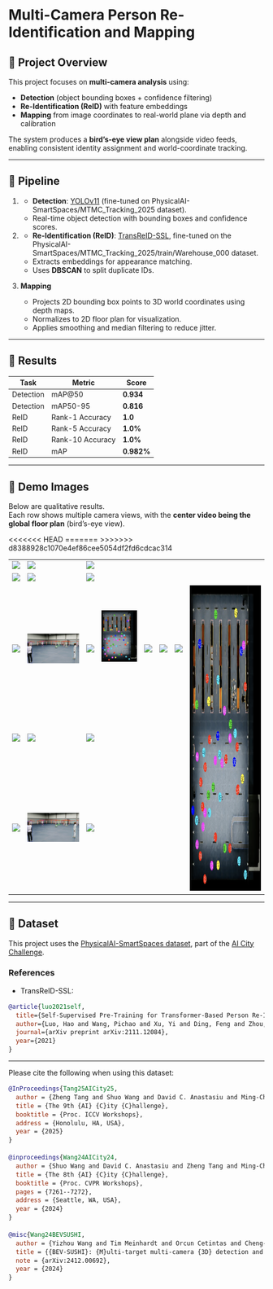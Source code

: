 # Multi-Camera Person Re-Identification and Mapping

## 🔹 Project Overview
This project focuses on **multi-camera analysis** using:
- **Detection** (object bounding boxes + confidence filtering)  
- **Re-Identification (ReID)** with feature embeddings  
- **Mapping** from image coordinates to real-world plane via depth and calibration  

The system produces a **bird’s-eye view plan** alongside video feeds, enabling consistent identity assignment and world-coordinate tracking.

---

## 🔹 Pipeline

1. - **Detection**: [YOLOv11](https://github.com/ultralytics/ultralytics) (fine-tuned on PhysicalAI-SmartSpaces/MTMC_Tracking_2025 dataset).
   - Real-time object detection with bounding boxes and confidence scores.  

2. - **Re-Identification (ReID)**: [TransReID-SSL](https://github.com/damo-cv/TransReID-SSL), fine-tuned on the PhysicalAI-SmartSpaces/MTMC_Tracking_2025/train/Warehouse_000 dataset.
   - Extracts embeddings for appearance matching.  
   - Uses **DBSCAN** to split duplicate IDs.  

3. **Mapping**  
   - Projects 2D bounding box points to 3D world coordinates using depth maps.  
   - Normalizes to 2D floor plan for visualization.  
   - Applies smoothing and median filtering to reduce jitter.  

---

## 🔹 Results

| Task       | Metric              | Score |
|------------|---------------------|-------|
| Detection  | mAP@50              | **0.934** |
| Detection  | mAP50-95            | **0.816** |
| ReID       | Rank-1 Accuracy     | **1.0** |
| ReID       | Rank-5 Accuracy     | **1.0%** |
| ReID       | Rank-10 Accuracy    | **1.0%** |
| ReID       | mAP                 | **0.982%** |


---

## 🔹 Demo Images

Below are qualitative results.  
Each row shows multiple camera views, with the **center video being the global floor plan** (bird’s-eye view).

<table>
   
  <tr>
<<<<<<< HEAD
    <td><img src="assets/sample_shot/1.png" width="150"></td>
    <td><img src="assets/sample_shot/2.png" width="150"></td>
    <td><img src="assets/sample_shot/3.png" width="150"></td>
    <td rowspan="3"><img src="assets/sample_shot/plan.png" width="150"></td>
  </tr>
  
  <tr>
    <td><img src="assets/sample_shot/4.png" width="150"></td>
    <td><img src="assets/sample_shot/5.png" width="150"></td>
    <td><img src="assets/sample_shot/6.png" width="150"></td>
  </tr>
  
  <tr>
    <td><img src="assets/sample_shot/7.png" width="150"></td>
    <td><img src="assets/sample_shot/8.png" width="150"></td>
    <td><img src="assets/sample_shot/9.png" width="150"></td>
=======
    <td><img src="assets/sample_shot/1.png" width="200"></td>
    <td><img src="assets/sample_shot/2.png" width="200"></td>
    <td><img src="assets/sample_shot/3.png" width="200"></td>
    <td rowspan="3"><img src="assets/sample_shot/plan.png" width="300" height="600"></td>
  </tr>
  
  <tr>
    <td><img src="assets/sample_shot/4.png" width="200"></td>
    <td><img src="assets/sample_shot/5.png" width="200"></td>
    <td><img src="assets/sample_shot/6.png" width="200"></td>
  </tr>
  
  <tr>
    <td><img src="assets/sample_shot/7.png" width="200"></td>
    <td><img src="assets/sample_shot/8.png" width="200"></td>
    <td><img src="assets/sample_shot/9.png" width="200"></td>
>>>>>>> d8388928c1070e4ef86cee5054df2fd6cdcac314
  </tr>
  
</table>


---

## 🔹 Dataset
This project uses the [PhysicalAI-SmartSpaces dataset](https://huggingface.co/datasets/nvidia/PhysicalAI-SmartSpaces), part of the [AI City Challenge](https://www.aicitychallenge.org/).

### References
- TransReID-SSL:
```bibtex
@article{luo2021self,
  title={Self-Supervised Pre-Training for Transformer-Based Person Re-Identification},
  author={Luo, Hao and Wang, Pichao and Xu, Yi and Ding, Feng and Zhou, Yanxin and Wang, Fan and Li, Hao and Jin, Rong},
  journal={arXiv preprint arXiv:2111.12084},
  year={2021}
}
```
---

Please cite the following when using this dataset:

```bibtex
@InProceedings{Tang25AICity25,
  author = {Zheng Tang and Shuo Wang and David C. Anastasiu and Ming-Ching Chang and Anuj Sharma and Quan Kong and Norimasa Kobori and Munkhjargal Gochoo and Ganzorig Batnasan and Munkh-Erdene Otgonbold and Fady Alnajjar and Jun-Wei Hsieh and Tomasz Kornuta and Xiaolong Li and Yilin Zhao and Han Zhang and Subhashree Radhakrishnan and Arihant Jain and Ratnesh Kumar and Vidya N. Murali and Yuxing Wang and Sameer Satish Pusegaonkar and Yizhou Wang and Sujit Biswas and Xunlei Wu and Zhedong Zheng and Pranamesh Chakraborty and Rama Chellappa},
  title = {The 9th {AI} {C}ity {C}hallenge},
  booktitle = {Proc. ICCV Workshops},
  address = {Honolulu, HA, USA},
  year = {2025}
}

@inproceedings{Wang24AICity24,
  author = {Shuo Wang and David C. Anastasiu and Zheng Tang and Ming-Ching Chang and Yue Yao and Liang Zheng and Mohammed Shaiqur Rahman and Meenakshi S. Arya and Anuj Sharma and Pranamesh Chakraborty and Sanjita Prajapati and Quan Kong and Norimasa Kobori and Munkhjargal Gochoo and Munkh-Erdene Otgonbold and Ganzorig Batnasan and Fady Alnajjar and Ping-Yang Chen and Jun-Wei Hsieh and Xunlei Wu and Sameer Satish Pusegaonkar and Yizhou Wang and Sujit Biswas and Rama Chellappa},
  title = {The 8th {AI} {C}ity {C}hallenge},
  booktitle = {Proc. CVPR Workshops},
  pages = {7261--7272},
  address = {Seattle, WA, USA},
  year = {2024}
}

@misc{Wang24BEVSUSHI,
  author = {Yizhou Wang and Tim Meinhardt and Orcun Cetintas and Cheng-Yen Yang and Sameer Satish Pusegaonkar and Benjamin Missaoui and Sujit Biswas and Zheng Tang and Laura Leal-Taix{\'e}},
  title = {{BEV-SUSHI}: {M}ulti-target multi-camera {3D} detection and tracking in bird's-eye view},
  note = {arXiv:2412.00692},
  year = {2024}
}
